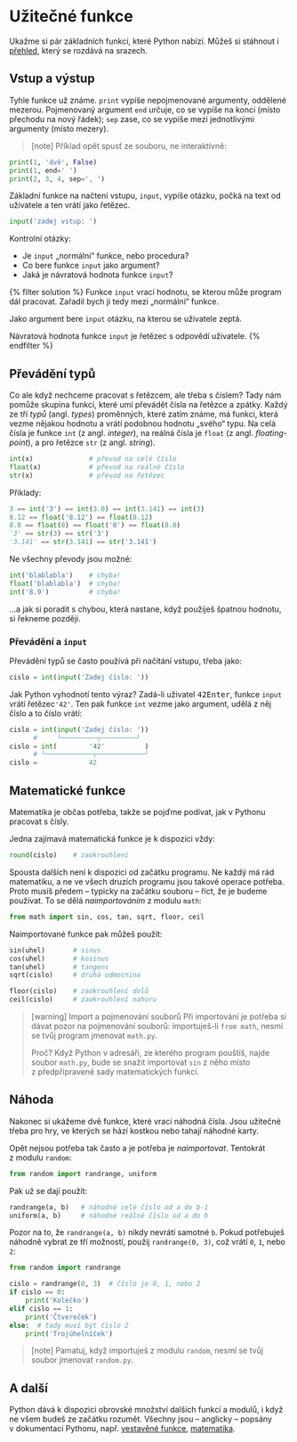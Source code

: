 
# Užitečné funkce

Ukažme si pár základních funkcí, které Python nabízí.
Můžeš si stáhnout i
<a href="https://github.com/encukou/cheatsheets/raw/master/basic-functions/basic-functions-cs.pdf">přehled</a>,
který se rozdává na srazech.

## Vstup a výstup

Tyhle funkce už známe.
`print` vypíše nepojmenované argumenty, oddělené mezerou.
Pojmenovaný argument `end` určuje, co se vypíše na konci (místo přechodu
na nový řádek);
`sep` zase, co se vypíše mezi jednotlivými argumenty (místo mezery).

> [note]
> Příklad opět spusť ze souboru, ne interaktivně:

```python
print(1, 'dvě', False)
print(1, end=' ')
print(2, 3, 4, sep=', ')
```

Základní funkce na načtení vstupu, `input`,
vypíše otázku, počká na text od uživatele a ten vrátí jako řetězec.

```python
input('zadej vstup: ')
```

Kontrolní otázky:

* Je `input` „normální“ funkce, nebo procedura?
* Co bere funkce `input` jako argument?
* Jaká je návratová hodnota funkce `input`?

{% filter solution %}
Funkce `input` vrací hodnotu, se kterou může program dál pracovat.
Zařadil bych ji tedy mezi „normální“ funkce.

Jako argument bere `input` otázku, na kterou se uživatele zeptá.

Návratová hodnota funkce `input` je řetězec s odpovědí uživatele.
{% endfilter %}



## Převádění typů


Co ale když nechceme pracovat s řetězcem, ale třeba s číslem?
Tady nám pomůže skupina funkcí, které umí převádět čísla na řetězce a zpátky.
Každý ze tří <em>typů</em> (angl. <em>types</em>) proměnných, které zatím známe,
má funkci, která vezme nějakou hodnotu a vrátí podobnou hodnotu „svého“ typu.
Na celá čísla je funkce `int` (z angl. *integer*), na reálná čísla je `float`
(z angl. *floating-point*), a pro řetězce `str` (z angl. *string*).

```python
int(x)              # převod na celé číslo
float(x)            # převod na reálné číslo
str(x)              # převod na řetězec
```

Příklady:

```python
3 == int('3') == int(3.0) == int(3.141) == int(3)
8.12 == float('8.12') == float(8.12)
8.0 == float(8) == float('8') == float(8.0)
'3' == str(3) == str('3')
'3.141' == str(3.141) == str('3.141')
```
Ne všechny převody jsou možné:

```python
int('blablabla')    # chyba!
float('blablabla')  # chyba!
int('8.9')          # chyba!
```

…a jak si poradit s chybou, která nastane,
když použiješ špatnou hodnotu, si řekneme později.

### Převádění a `input`

Převádění typů se často používá při načítání vstupu, třeba jako:

```python
cislo = int(input('Zadej číslo: '))
```

Jak Python vyhodnotí tento výraz?
Zadá-li uživatel <kbd>4</kbd><kbd>2</kbd><kbd>Enter</kbd>,
funkce `input` vrátí řetězec`'42'`.
Ten pak funkce `int` vezme jako argument, udělá z něj číslo a to číslo vrátí:

```python
cislo = int(input('Zadej číslo: '))
      #     ╰─────────┬─────────╯
cislo = int(        '42'          )
      # ╰────────────┬────────────╯
cislo =             42
```



## Matematické funkce

Matematika je občas potřeba, takže se pojďme
podívat, jak v Pythonu pracovat s čísly.

Jedna zajímavá matematická funkce je k dispozici vždy:

```python
round(cislo)    # zaokrouhlení
```

Spousta dalších není k dispozici od začátku programu.
Ne každý má rád matematiku, a ne ve všech druzích programu jsou takové operace
potřeba.
Proto musíš předem – typicky na začátku souboru – říct, že je budeme používat.
To se dělá *naimportováním* z modulu `math`:

```python
from math import sin, cos, tan, sqrt, floor, ceil
```

Naimportované funkce pak můžeš použít:

```python
sin(uhel)       # sinus
cos(uhel)       # kosinus
tan(uhel)       # tangens
sqrt(cislo)     # druhá odmocnina

floor(cislo)    # zaokrouhlení dolů
ceil(cislo)     # zaokrouhlení nahoru
```

> [warning] Import a pojmenování souborů
> Při importování je potřeba si dávat pozor na pojmenování souborů:
> importuješ-li `from math`, nesmí se tvůj program jmenovat `math.py`.
>
> Proč? Když Python v adresáři, ze kterého program pouštíš, najde soubor
> `math.py`, bude se snažit importovat `sin` z něho místo
> z předpřipravené sady matematických funkcí.


## Náhoda

Nakonec si ukážeme dvě funkce, které vrací náhodná čísla.
Jsou užitečné třeba pro hry, ve kterých se hází kostkou nebo tahají
náhodné karty.

Opět nejsou potřeba tak často a je potřeba je *naimportovat*.
Tentokrát z modulu `random`:


```python
from random import randrange, uniform
```

Pak už se dají použít:

```python
randrange(a, b)   # náhodné celé číslo od a do b-1
uniform(a, b)     # náhodné reálné číslo od a do b
```

Pozor na to, že <code>randrange(a, b)</code>
nikdy nevrátí samotné <code>b</code>.
Pokud potřebuješ náhodně vybrat ze tří možností,
použij <code>randrange(0, 3)</code>,
což vrátí <code>0</code>, <code>1</code>, nebo
<code>2</code>:

```python
from random import randrange

cislo = randrange(0, 3)  # číslo je 0, 1, nebo 2
if cislo == 0:
    print('Kolečko')
elif cislo == 1:
    print('Čtvereček')
else:  # tady musí být číslo 2
    print('Trojúhelníček')
```

> [note]
> Pamatuj, když importuješ z modulu `random`, nesmí se tvůj soubor
> jmenovat `random.py`.

## A další
Python dává k dispozici obrovské množství dalších
funkcí a modulů, i když ne všem budeš ze začátku
rozumět.
Všechny jsou – anglicky – popsány v dokumentaci Pythonu, např.
<a href="https://docs.python.org/3/library/functions.html">vestavěné funkce</a>,
<a href="https://docs.python.org/3/library/math.html">matematika</a>.
